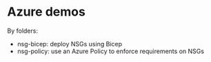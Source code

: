 # Azure demos

By folders:
- nsg-bicep: deploy NSGs using Bicep
- nsg-policy: use an Azure Policy to enforce requirements on NSGs
